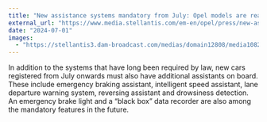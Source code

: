 ```yaml
---
title: "New assistance systems mandatory from July: Opel models are ready"
external_url: "https://www.media.stellantis.com/em-en/opel/press/new-assistance-systems-mandatory-from-july-opel-models-are-ready"
date: "2024-07-01"
images:
  - "https://stellantis3.dam-broadcast.com/medias/domain12808/media108289/2486915-0u7wwuhdf6-xlarge.jpg"
---
```


In addition to the systems that have long been required by law, new cars registered from July onwards must also have additional assistants on board. These include emergency braking assistant, intelligent speed assistant, lane departure warning system, reversing assistant and drowsiness detection. An emergency brake light and a “black box” data recorder are also among the mandatory features in the future.